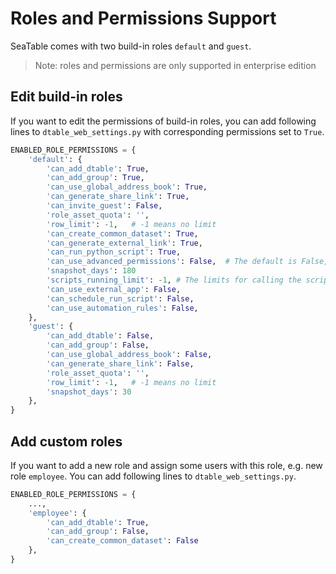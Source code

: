 # Roles and Permissions Support

SeaTable comes with two build-in roles `default` and `guest`.

> Note: roles and permissions are only supported in enterprise edition

## Edit build-in roles

If you want to edit the permissions of build-in roles, you can add following lines to `dtable_web_settings.py` with corresponding permissions set to `True`.

```python
ENABLED_ROLE_PERMISSIONS = {
    'default': {
        'can_add_dtable': True,
        'can_add_group': True,
        'can_use_global_address_book': True,
        'can_generate_share_link': True,
        'can_invite_guest': False,
        'role_asset_quota': '',
        'row_limit': -1,   # -1 means no limit
        'can_create_common_dataset': True,
        'can_generate_external_link': True,
        'can_run_python_script': True,
        'can_use_advanced_permissions': False,  # The default is False, set to the True to enable advanced permissions, such as view sharing and column permissions
        'snapshot_days': 180
        'scripts_running_limit': -1, # The limits for calling the script, -1 means no limit
        'can_use_external_app': False,
        'can_schedule_run_script': False,
        'can_use_automation_rules': False,
    },
    'guest': {
        'can_add_dtable': False,
        'can_add_group': False,
        'can_use_global_address_book': False,
        'can_generate_share_link': False,
        'role_asset_quota': '',
        'row_limit': -1,   # -1 means no limit
        'snapshot_days': 30
    },
}

```

## Add custom roles

If you want to add a new role and assign some users with this role, e.g. new role `employee`. You can add following lines to `dtable_web_settings.py`.

```python
ENABLED_ROLE_PERMISSIONS = {
    ...,
    'employee': {
        'can_add_dtable': True,
        'can_add_group': False,
        'can_create_common_dataset': False
    },
}

```


